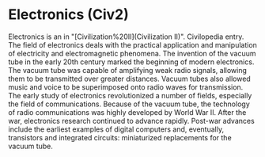 # Electronics (Civ2)

 Electronics is an in "[Civilization%20II](Civilization II)".
Civilopedia entry.
The field of electronics deals with the practical application and manipulation of electricity and electromagnetic phenomena. The invention of the vacuum tube in the early 20th century marked the beginning of modern electronics. The vacuum tube was capable of amplifying weak radio signals, allowing them to be transmitted over greater distances. Vacuum tubes also allowed music and voice to be superimposed onto radio waves for transmission. The early study of electronics revolutionized a number of fields, especially the field of communications. Because of the vacuum tube, the technology of radio communications was highly developed by World War II. After the war, electronics research continued to advance rapidly. Post-war advances include the earliest examples of digital computers and, eventually, transistors and integrated circuits: miniaturized replacements for the vacuum tube.